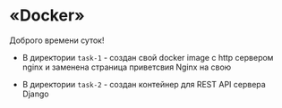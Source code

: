 # «Docker»

Доброго времени суток!

* В директории `task-1` - создан свой docker image с http сервером nginx и заменена страница приветсвия Nginx на свою

* В директории `task-2` - создан контейнер для REST API сервера Django

